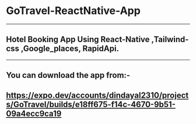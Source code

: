 # GoTravel-ReactNative-App
---
## Hotel Booking App Using React-Native ,Tailwind-css ,Google_places, RapidApi.
---
## You can download the app from:-
  https://expo.dev/accounts/dindayal2310/projects/GoTravel/builds/e18ff675-f14c-4670-9b51-09a4ecc9ca19
---

